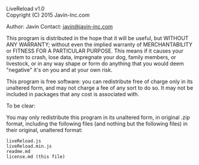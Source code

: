 LiveReload v1.0  
Copyright (C) 2015 Javin-Inc.com

Author: Javin
Contact: javin@javin-inc.com

This program is distributed in the hope that it will be useful,
but WITHOUT ANY WARRANTY; without even the implied warranty of
MERCHANTABILITY or FITNESS FOR A PARTICULAR PURPOSE.  This means
if it causes your system to crash, lose data, impregnate your dog, 
family members, or livestock, or in any way shape or form do anything
that you would deem "negative" it's on you and at your own risk.  

This program is free software: you can redistribute free of charge
only in its unaltered form, and may not charge a fee of any sort to 
do so.  It may not be included in packages that any cost is associated
with.

To be clear: 

You may only redistribute this program in its unaltered form, in original 
.zip format, including the following files (and nothing but the following
files) in their original, unaltered format: 

	liveReload.js
	liveReload.min.js
	readme.md
	license.md (this file)


